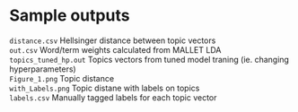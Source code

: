 # Sample outputs

`distance.csv` Hellsinger distance between topic vectors  
`out.csv` Word/term weights calculated from MALLET LDA  
`topics_tuned_hp.out` Topics vectors from tuned model traning (ie. changing hyperparameters)  
`Figure_1.png` Topic distance  
`with_Labels.png` Topic distane with labels on topics  
`labels.csv` Manually tagged labels for each topic vector